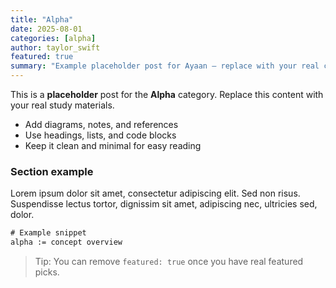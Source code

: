 ```yaml
---
title: "Alpha"
date: 2025-08-01
categories: [alpha]
author: taylor_swift
featured: true
summary: "Example placeholder post for Ayaan — replace with your real content after go-live."
---
```

This is a **placeholder** post for the **Alpha** category. Replace this content with your real study materials.

- Add diagrams, notes, and references
- Use headings, lists, and code blocks
- Keep it clean and minimal for easy reading

<!--more-->

### Section example

Lorem ipsum dolor sit amet, consectetur adipiscing elit. Sed non risus. Suspendisse lectus tortor, dignissim sit amet, adipiscing nec, ultricies sed, dolor.

```txt
# Example snippet
alpha := concept overview
```

> Tip: You can remove `featured: true` once you have real featured picks.
